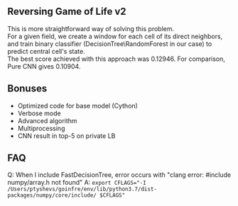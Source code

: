 ## Reversing Game of Life v2

This is more straightforward way of solving this problem.
<br />
For a given field, we create a window for each cell of its direct neighbors,
and train binary classifier (DecisionTree\RandomForest in our case) to predict central cell's state.
<br />
The best score achieved with this approach was 0.12946.
For comparison, Pure CNN gives 0.10904.

## Bonuses

* Optimized code for base model (Cython)
* Verbose mode
* Advanced algorithm
* Multiprocessing
* CNN result in top-5 on private LB

## FAQ

Q: When I include FastDecisionTree, error occurs with "clang error: #include numpy/array.h not found"
A: `export CFLAGS="-I /Users/ptyshevs/goinfre/env/lib/python3.7/dist-packages/numpy/core/include/ $CFLAGS"`
